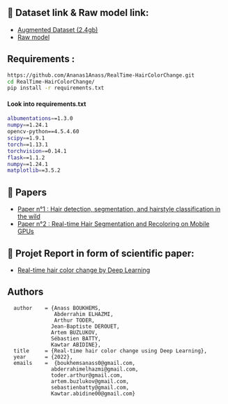 ## 🔗 Dataset link & Raw model link:
- [ Augmented Dataset (2.4gb)]( https://bordeauxinpfr-my.sharepoint.com/personal/abderrahim_elhazmi_bordeaux-inp_fr/_layouts/15/onedrive.aspx?id=%2Fpersonal%2Fabderrahim%5Felhazmi%5Fbordeaux%2Dinp%5Ffr%2FDocuments%2FPROJECTS%2FPROECT%2F512x512%2BFIGARO%5FAugmented%2Erar&parent=%2Fpersonal%2Fabderrahim%5Felhazmi%5Fbordeaux%2Dinp%5Ffr%2FDocuments%2FPROJECTS%2FPROECT&ga=1
 "Augmented Dataset (2.4gb)")
 - [ Raw model ](  https://bordeauxinpfr-my.sharepoint.com/:u:/g/personal/anass_boukhems_bordeaux-inp_fr/Eec3ilshFFFBg2T_ZYQGXAEBRB34qo93kJk9gwuYZyKQ_A?e=WlhN23
 "Location : model_checkpoints/97acc_raw")

## Requirements : 

```bash
https://github.com/Ananas1Anass/RealTime-HairColorChange.git
cd RealTime-HairColorChange/
pip install -r requirements.txt
```
#### Look into requirements.txt
```bash
albumentations==1.3.0
numpy==1.24.1
opencv-python==4.5.4.60
scipy==1.9.1
torch==1.13.1
torchvision==0.14.1
flask==1.1.2
numpy==1.24.1
matplotlib==3.5.2
```




## 🔗 Papers
- [ Paper n°1 : Hair detection, segmentation, and hairstyle classification in the wild](https://doi.org/10.1016/j.imavis.2018.02.001 "Hair detection, segmentation, and hairstyle classification in the wild")
- [ Paper n°2 : Real-time Hair Segmentation and Recoloring on Mobile GPUs]( 	
https://doi.org/10.48550/arXiv.1907.06740 "Real-time Hair Segmentation and Recoloring on Mobile GPUs")
## 🔗 Projet Report in form of scientific paper:
- [ Real-time hair color change by Deep Learning](https://bordeauxinpfr-my.sharepoint.com/:b:/g/personal/anass_boukhems_bordeaux-inp_fr/EYeOgfHMKOFOjFKhHTBI8H4BUiAwGGal-17vZUTdYhSL6w?e=I1PWWT
 "Real-time hair color change by Deep Learning")

## Authors
```
  author    = {Anass BOUKHEMS,
               Abderrahim ELHAZMI,
               Arthur TODER,
              Jean-Baptiste DEROUET,
              Artem BUZLUKOV,
              Sébastien BATTY,
              Kawtar ABIDINE},
  title     = {Real-time hair color change using Deep Learning},
  year      = {2022},
  emails    =  {boukhemsanass0@gmail.com,
              abderrahimelhazmi@gmail.com,
              toder.arthur@gmail.com,
              artem.buzlukov@gmail.com,
              sebastienbatty@gmail.com,
              Kawtar.abidine00@gmail.com}
              


```
